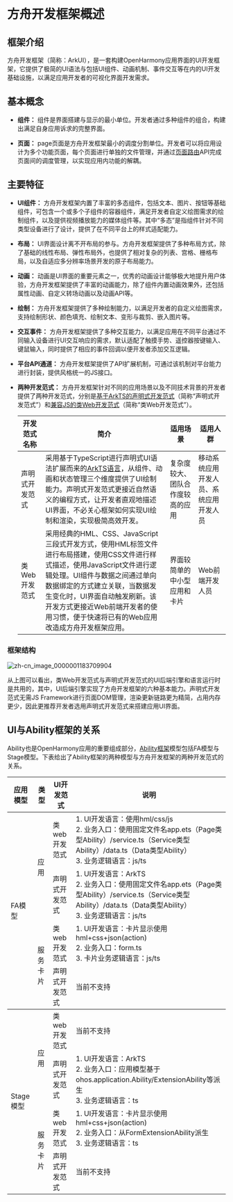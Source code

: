 # 方舟开发框架概述

## 框架介绍

方舟开发框架（简称：ArkUI），是一套构建OpenHarmony应用界面的UI开发框架，它提供了极简的UI语法与包括UI组件、动画机制、事件交互等在内的UI开发基础设施，以满足应用开发者的可视化界面开发需求。

## 基本概念

- **组件：** 组件是界面搭建与显示的最小单位。开发者通过多种组件的组合，构建出满足自身应用诉求的完整界面。

- **页面：** page页面是方舟开发框架最小的调度分割单位。开发者可以将应用设计为多个功能页面，每个页面进行单独的文件管理，并通过[页面路由](../reference/apis/js-apis-router.md)API完成页面间的调度管理，以实现应用内功能的解耦。

## 主要特征

- **UI组件：** 方舟开发框架内置了丰富的多态组件，包括文本、图片、按钮等基础组件，可包含一个或多个子组件的容器组件，满足开发者自定义绘图需求的绘制组件，以及提供视频播放能力的媒体组件等。其中“多态”是指组件针对不同类型设备进行了设计，提供了在不同平台上的样式适配能力。

- **布局：** UI界面设计离不开布局的参与。方舟开发框架提供了多种布局方式，除了基础的线性布局、弹性布局外，也提供了相对复杂的列表、宫格、栅格布局，以及自适应多分辨率场景开发的原子布局能力。

- **动画：** 动画是UI界面的重要元素之一，优秀的动画设计能够极大地提升用户体验，方舟开发框架提供了丰富的动画能力，除了组件内置动画效果外，还包括属性动画、自定义转场动画以及动画API等。

- **绘制：** 方舟开发框架提供了多种绘制能力，以满足开发者的自定义绘图需求，支持绘制形状、颜色填充、绘制文本、变形与裁剪、嵌入图片等。

- **交互事件：** 方舟开发框架提供了多种交互能力，以满足应用在不同平台通过不同输入设备进行UI交互响应的需求，默认适配了触摸手势、遥控器按键输入、键鼠输入，同时提供了相应的事件回调以便开发者添加交互逻辑。

- **平台API通道：** 方舟开发框架提供了API扩展机制，可通过该机制对平台能力进行封装，提供风格统一的JS接口。

- **两种开发范式：** 方舟开发框架针对不同的应用场景以及不同技术背景的开发者提供了两种开发范式，分别是[基于ArkTS的声明式开发范式](./ui-ts-overview.md)（简称“声明式开发范式”）和[兼容JS的类Web开发范式](./ui-js-overview.md)（简称“类Web开发范式”）。

  | 开发范式名称   | 简介                                       | 适用场景             | 适用人群                |
  | -------- | ---------------------------------------- | ---------------- | ------------------- |
  | 声明式开发范式  | 采用基于TypeScript进行声明式UI语法扩展而来的[ArkTS语言](./quick-start/ets-get-started.md)，从组件、动画和状态管理三个维度提供了UI绘制能力。声明式开发范式更接近自然语义的编程方式，让开发者直观地描述UI界面，不必关心框架如何实现UI绘制和渲染，实现极简高效开发。 | 复杂度较大、团队合作度较高的应用 | 移动系统应用开发人员、系统应用开发人员 |
  | 类Web开发范式 | 采用经典的HML、CSS、JavaScript三段式开发方式，使用HML标签文件进行布局搭建，使用CSS文件进行样式描述，使用JavaScript文件进行逻辑处理。UI组件与数据之间通过单向数据绑定的方式建立关联，当数据发生变化时，UI界面自动触发刷新。该开发方式更接近Web前端开发者的使用习惯，便于快速将已有的Web应用改造成方舟开发框架应用。 | 界面较简单的中小型应用和卡片  | Web前端开发人员    |

### 框架结构

![zh-cn_image_0000001183709904](figures/zh-cn_image_0000001183709904.png)

从上图可以看出，类Web开发范式与声明式开发范式的UI后端引擎和语言运行时是共用的，其中，UI后端引擎实现了方舟开发框架的六种基本能力。声明式开发范式无需JS Framework进行页面DOM管理，渲染更新链路更为精简，占用内存更少，因此更推荐开发者选用声明式开发范式来搭建应用UI界面。

## UI与Ability框架的关系

Ability也是OpenHarmony应用的重要组成部分，[Ability框架](../ability/ability-brief.md)模型包括FA模型与Stage模型。下表给出了Ability框架的两种模型与方舟开发框架的两种开发范式的关系。

<table>
    <thead>
        <tr>
            <th>应用模型</th>
            <th>类型</th>
            <th>UI开发范式</th>
            <th>说明</th>
        </tr>
    </thead>
    <tbody>
        <tr>
            <td rowspan=4>FA模型</td>
            <td rowspan=2>应用</td>
            <td>类web开发范式</td>
            <td>1.  UI开发语言：使用hml/css/js <br>2.  业务入口：使用固定文件名app.ets（Page类型Ability）/service.ts（Service类型Ability）/data.ts（Data类型Ability）<br>3. 业务逻辑语言：js/ts</td>
        </tr>
        <tr>
            <td>声明式开发范式</td>
            <td>1. UI开发语言：ArkTS <br>2. 业务入口：使用固定文件名app.ets（Page类型Ability）/service.ts（Service类型Ability）/data.ts（Data类型Ability） <br>3. 业务逻辑语言：js/ts</td>
        </tr>
        <tr>
            <td rowspan=2>服务卡片</td>
            <td>类web开发范式</td>
            <td>1. UI开发语言：卡片显示使用hml+css+json(action) <br>2. 业务入口：form.ts <br>3. 卡片业务逻辑语言：js/ts</td>
        </tr>
        <tr>
            <td>声明式开发范式</td>
            <td>当前不支持</td>
        </tr>
    </tbody>
    <tbody>
        <tr>
            <td rowspan=4>Stage模型</td>
            <td rowspan=2>应用</td>
            <td>类web开发范式</td>
            <td>当前不支持</td>
        </tr>
        <tr>
            <td>声明式开发范式</td>
            <td>1. UI开发语言：ArkTS <br>2. 业务入口：应用模型基于ohos.application.Ability/ExtensionAbility等派生 <br>3. 业务逻辑语言：ts</td>
        </tr>
        <tr>
            <td rowspan=2>服务卡片</td>
            <td>类web开发范式</td>
            <td>1. UI开发语言：卡片显示使用hml+css+json(action) <br>2. 业务入口：从FormExtensionAbility派生 <br>3. 业务逻辑语言：ts</td>
        </tr>
        <tr>
            <td>声明式开发范式</td>
            <td>当前不支持</td>
        </tr>
    </tbody>
</table>

